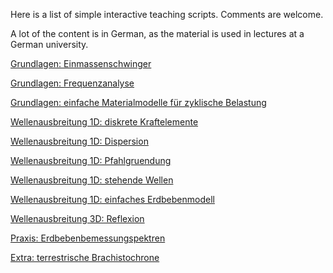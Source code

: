 Here is a list of simple interactive teaching scripts. Comments are welcome.

A lot of the content is in German, as the material is used in lectures at a German university.

[Grundlagen: Einmassenschwinger](basics_single_mass_oscillator.html)

[Grundlagen: Frequenzanalyse](basics_frequency_analysis.html)

[Grundlagen: einfache Materialmodelle für zyklische Belastung](basics_soil_model.html)

[Wellenausbreitung 1D: diskrete Kraftelemente](wave1d_discrete_elements.html)

[Wellenausbreitung 1D: Dispersion](wave1d_dispersion.html)

[Wellenausbreitung 1D: Pfahlgruendung](wave1d_pile.html)

[Wellenausbreitung 1D: stehende Wellen](wave1d_resonant_column.html)

[Wellenausbreitung 1D: einfaches Erdbebenmodell](wave1d_earthquake.html)

[Wellenausbreitung 3D: Reflexion](wave3d_reflection.html)

[Praxis: Erdbebenbemessungspektren](applications_elastic_response_spectrum.html)

[Extra: terrestrische Brachistochrone](extra_terrestrial_brachistochrone.html)
